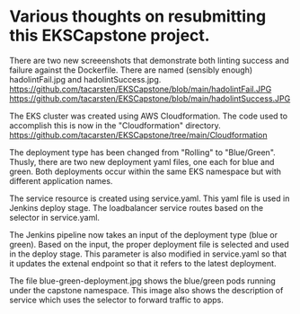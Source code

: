 # Various thoughts on resubmitting this EKSCapstone project.  

There are two new screeenshots that demonstrate both linting success and failure against the Dockerfile.  There are named (sensibly enough) hadolintFail.jpg and hadolintSuccess.jpg.  
https://github.com/tacarsten/EKSCapstone/blob/main/hadolintFail.JPG
https://github.com/tacarsten/EKSCapstone/blob/main/hadolintSuccess.JPG

The EKS cluster was created using AWS Cloudformation.   The code used to accomplish this is now in the "Cloudformation" directory.
https://github.com/tacarsten/EKSCapstone/tree/main/Cloudformation

The deployment type has been changed from "Rolling" to "Blue/Green".  Thusly, there are two new deployment yaml files, one each for blue and green. Both deployments occur within the same EKS namespace but with different application names. 

The service resource is created using service.yaml. This yaml file is used in Jenkins deploy stage. The loadbalancer service routes based on the selector in service.yaml.

The Jenkins pipeline now takes an input of the deployment type (blue or green). Based on the input, the proper deployment file is selected and used in the deploy stage. This parameter is also modified in service.yaml so that it updates the extenal endpoint so that it refers to the latest deployment.

The file blue-green-deployment.jpg shows the blue/green pods running under the capstone namespace. This image also shows the description of service which uses the selector to forward traffic to apps.
